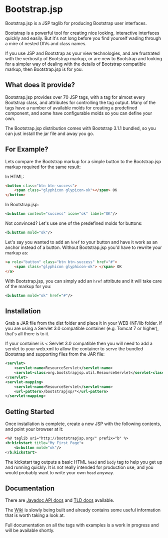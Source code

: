 Bootstrap.jsp
=============

Bootstrap.jsp is a JSP taglib for producing Bootstrap user interfaces.

Bootstrap is a powerful tool for creating nice looking, interactive interfaces 
quickly and easily. But it's not long before you find yourself wading through 
a mire of nested DIVs and class names.

If you use JSP and Bootstrap as your view technologies, and are frustrated with
the verbosity of Bootstrap markup, or are new to Bootstrap and looking for a 
simpler way of dealing with the details of Bootstrap compatible markup, then
Bootstrap.jsp is for you.

What does it provide?
---------------------

Bootstrap.jsp provides over 70 JSP tags, with a tag for almost every Bootstrap
class, and attributes for controlling the tag output. Many of the tags have a 
number of available molds for creating a predefined component, and some have 
configurable molds so you can define your own.

The Bootstrap.jsp distribution comes with Bootstrap 3.1.1 bundled, so you can 
just install the jar file and away you go.

For Example?
------------

Lets compare the Bootstrap markup for a simple button to the Bootstrap.jsp
markup required for the same result:

In HTML:

```html
<button class="btn btn-success">
	<span class="glyphicon glypicon-ok"></span> OK
</button>
```

In Bootstrap.jsp:

```xml
<b:button context="success" icon="ok" label="OK"/>
```

Not convinced? Let's use one of the predefined molds for buttons:

```xml
<b:button mold="ok"/>
```

Let's say you wanted to add an `href` to your button and have it work as an 
anchor instead of a button. Without Bootstrap.jsp you'd have to rewrite
your markup as:

```html
<a role="button" class="btn btn-success" href="#">
	<span class="glyphicon glyphicon-ok"> </span> OK
</a>
```

With Bootstrap.jsp, you can simply add an `href` attribute and it will take
care of the markup for you:

```xml
<b:button mold="ok" href="#"/>
```

Installation
------------

Grab a JAR file from the dist folder and place it in your WEB-INF/lib folder.
If you are using a Servlet 3.0 compatible container (e.g. Tomcat 7 or higher),
that's all there is to it.

If your container is < Servlet 3.0 compatible then you will need to add a
servlet to your web.xml to allow the container to serve the bundled Bootstrap
and supporting files from the JAR file:

```xml
<servlet>
	<servlet-name>ResourceServlet</servlet-name>
	<servlet-class>org.bootstrapjsp.util.ResourceServlet</servlet-class>
</servlet>
<servlet-mapping>
	<servlet-name>ResourceServlet</servlet-name>
	<url-pattern>/bootstrapjsp/*</url-pattern>
</servlet-mapping>
```

Getting Started
---------------

Once installation is complete, create a new JSP with the following contents,
and point your browser at it:

```xml
<%@ taglib uri="http://bootstrapjsp.org/" prefix="b" %>
<b:kickstart title="My First Page">
	<b:button mold="ok"/>
</b:kickstart>
```

The kickstart tag outputs a basic HTML `head` and `body` tag to help you get up
and running quickly. It is not really intended for production use, and you
would probably want to write your own `head` anyway.

Documentation
-------------

There are [Javadoc API docs](http://mrdigs.github.io/Bootstrap.jsp/docs/api/) 
and [TLD docs](http://mrdigs.github.io/Bootstrap.jsp/docs/tags/) available.

The [Wiki](https://github.com/Mrdigs/Bootstrap.jsp/wiki) is slowly being built 
and already contains some useful information that is worth taking a look at.

Full documentation on all the tags with examples is a work in progress and will
be available shortly.